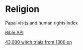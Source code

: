 # Religion

[Papal visits and human rights index](https://drive.google.com/file/d/1Lr3qQvtReCAbke6DksuX5IoGMqwjbN_r/view)

[Bible API](https://bible-api.com/)

[43,000 witch trials from 1300 on](https://github.com/JakeRuss/witch-trials/tree/master/data)
